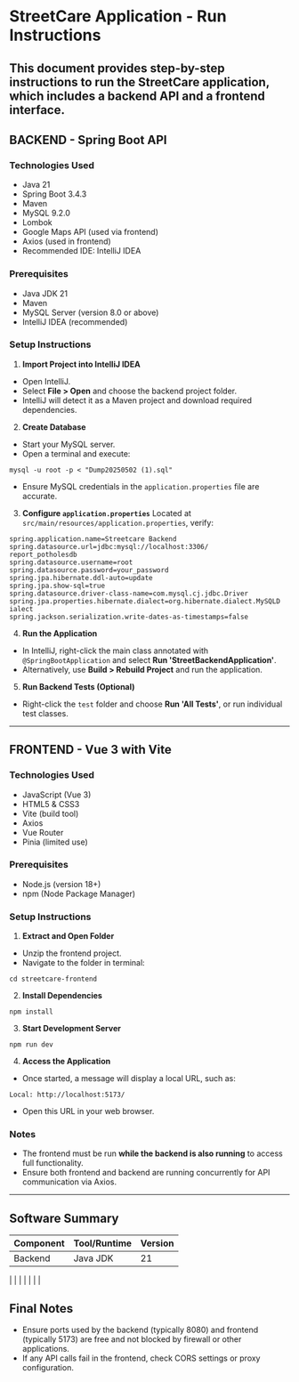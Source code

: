 # StreetCare Application - Run Instructions
This document provides step-by-step instructions to run the
StreetCare application, which includes a backend API and a frontend
interface.
---
## BACKEND - Spring Boot API
### Technologies Used
- Java 21
- Spring Boot 3.4.3
- Maven
- MySQL 9.2.0
- Lombok
- Google Maps API (used via frontend)
- Axios (used in frontend)
- Recommended IDE: IntelliJ IDEA
### Prerequisites
- Java JDK 21
- Maven
- MySQL Server (version 8.0 or above)
- IntelliJ IDEA (recommended)
### Setup Instructions
1. **Import Project into IntelliJ IDEA**
- Open IntelliJ.
- Select **File > Open** and choose the backend project folder.
- IntelliJ will detect it as a Maven project and download
required dependencies.
2. **Create Database**
- Start your MySQL server.
- Open a terminal and execute:
```
mysql -u root -p < "Dump20250502 (1).sql"
```
- Ensure MySQL credentials in the `application.properties` file
are accurate.
3. **Configure `application.properties`**
Located at `src/main/resources/application.properties`, verify:
```
spring.application.name=Streetcare Backend
spring.datasource.url=jdbc:mysql://localhost:3306/
report_potholesdb
spring.datasource.username=root
spring.datasource.password=your_password
spring.jpa.hibernate.ddl-auto=update
spring.jpa.show-sql=true
spring.datasource.driver-class-name=com.mysql.cj.jdbc.Driver
spring.jpa.properties.hibernate.dialect=org.hibernate.dialect.MySQLD
ialect
spring.jackson.serialization.write-dates-as-timestamps=false
```
4. **Run the Application**
- In IntelliJ, right-click the main class annotated with
`@SpringBootApplication` and select **Run
'StreetBackendApplication'**.
- Alternatively, use **Build > Rebuild Project** and run the
application.
5. **Run Backend Tests (Optional)**
- Right-click the `test` folder and choose **Run 'All Tests'**,
or run individual test classes.
---
## FRONTEND - Vue 3 with Vite
### Technologies Used
- JavaScript (Vue 3)
- HTML5 & CSS3
- Vite (build tool)
- Axios
- Vue Router
- Pinia (limited use)
### Prerequisites
- Node.js (version 18+)
- npm (Node Package Manager)
### Setup Instructions
1. **Extract and Open Folder**
- Unzip the frontend project.
- Navigate to the folder in terminal:
```
cd streetcare-frontend
```
2. **Install Dependencies**
```
npm install
```
3. **Start Development Server**
```
npm run dev
```
4. **Access the Application**
- Once started, a message will display a local URL, such as:
```
Local: http://localhost:5173/
```
- Open this URL in your web browser.
### Notes
- The frontend must be run **while the backend is also running** to
access full functionality.
- Ensure both frontend and backend are running concurrently for API
communication via Axios.
---
## Software Summary
| Component | Tool/Runtime | Version |
|-------------|-------------------|--------------------|
| Backend | Java JDK | 21 | | Spring Boot | 3.4.3 | | Maven | Latest | | MySQL | 8.0+ | Frontend | Node.js | 18+ | | npm | Bundled with Node | Development | IntelliJ IDEA | (Backend) | | Visual Studio C | (Frontend) |
|
|
|
|
|
|
|
## Final Notes
- Ensure ports used by the backend (typically 8080) and frontend
(typically 5173) are free and not blocked by firewall or other
applications.
- If any API calls fail in the frontend, check CORS settings or
proxy configuration.
